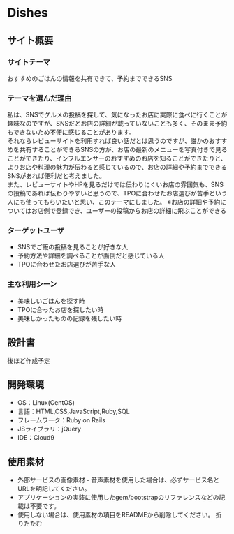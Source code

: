 # Dishes

## サイト概要
### サイトテーマ
おすすめのごはんの情報を共有できて、予約までできるSNS

### テーマを選んだ理由
私は、SNSでグルメの投稿を探して、気になったお店に実際に食べに行くことが趣味なのですが、SNSだとお店の詳細が載っていないことも多く、そのまま予約もできないため不便に感じることがあります。  
それならレビューサイトを利用すれば良い話だとは思うのですが、誰かのおすすめを共有することができるSNSの方が、お店の最新のメニューを写真付きで見ることができたり、インフルエンサーのおすすめのお店を知ることができたりと、よりお店や料理の魅力が伝わると感じているので、お店の詳細や予約までできるSNSがあれば便利だと考えました。  
また、レビューサイトやHPを見るだけでは伝わりにくいお店の雰囲気も、SNSの投稿であれば伝わりやすいと思うので、TPOに合わせたお店選びが苦手という人にも使ってもらいたいと思い、このテーマにしました。
※お店の詳細や予約についてはお店側で登録でき、ユーザーの投稿からお店の詳細に飛ぶことができる

### ターゲットユーザ
 - SNSでご飯の投稿を見ることが好きな人
 - 予約方法や詳細を調べることが面倒だと感じている人
 - TPOに合わせたお店選びが苦手な人

### 主な利用シーン
 - 美味しいごはんを探す時
 - TPOに合ったお店を探したい時
 - 美味しかったものの記録を残したい時

## 設計書
後ほど作成予定

## 開発環境
- OS：Linux(CentOS)
- 言語：HTML,CSS,JavaScript,Ruby,SQL
- フレームワーク：Ruby on Rails
- JSライブラリ：jQuery
- IDE：Cloud9

## 使用素材
- 外部サービスの画像素材・音声素材を使用した場合は、必ずサービス名とURLを明記してください。
- アプリケーションの実装に使用したgem/bootstrapのリファレンスなどの記載は不要です。
- 使用しない場合は、使用素材の項目をREADMEから削除してください。
折りたたむ
